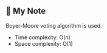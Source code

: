 ## 📝 My Note

Boyer-Moore voting algorithm is used.

* Time complexity: O(n)
* Space complexity: O(1)
